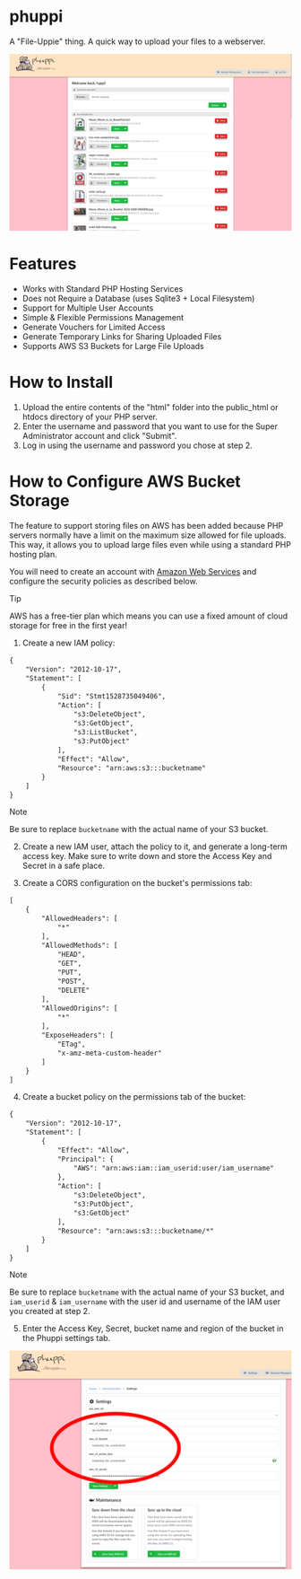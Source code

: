 # phuppi

A "File-Uppie" thing. A quick way to upload your files to a webserver.

![Preview of Phuppi file uploader](/assets/screenshots/preview.png)

# Features

- Works with Standard PHP Hosting Services
- Does not Require a Database (uses Sqlite3 + Local Filesystem)
- Support for Multiple User Accounts
- Simple & Flexible Permissions Management
- Generate Vouchers for Limited Access
- Generate Temporary Links for Sharing Uploaded Files
- Supports AWS S3 Buckets for Large File Uploads

# How to Install

1. Upload the entire contents of the "html" folder into the public_html or htdocs directory of your PHP server. 
2. Enter the username and password that you want to use for the Super Administrator account and click "Submit".
3. Log in using the username and password you chose at step 2.

# How to Configure AWS Bucket Storage

The feature to support storing files on AWS has been added because PHP servers normally have a limit on the maximum size allowed for file uploads. This way, it allows you to upload large files even while using a standard PHP hosting plan. 

You will need to create an account with [Amazon Web Services](https://aws.amazon.com/resources/create-account/) and configure the security policies as described below.

> [!Tip]
> AWS has a free-tier plan which means you can use a fixed amount of cloud storage for free in the first year! 

1. Create a new IAM policy:

```
{
    "Version": "2012-10-17",
    "Statement": [
        {
            "Sid": "Stmt1528735049406",
            "Action": [
                "s3:DeleteObject",
                "s3:GetObject",
                "s3:ListBucket",
                "s3:PutObject"
            ],
            "Effect": "Allow",
            "Resource": "arn:aws:s3:::bucketname"
        }
    ]
}
```
> [!Note]
> Be sure to replace ```bucketname``` with the actual name of your S3 bucket. 

2. Create a new IAM user, attach the policy to it, and generate a long-term access key. Make sure to write down and store the Access Key and Secret in a safe place.

3. Create a CORS configuration on the bucket's permissions tab:
```
[
    {
        "AllowedHeaders": [
            "*"
        ],
        "AllowedMethods": [
            "HEAD",
            "GET",
            "PUT",
            "POST",
            "DELETE"
        ],
        "AllowedOrigins": [
            "*"
        ],
        "ExposeHeaders": [
            "ETag",
            "x-amz-meta-custom-header"
        ]
    }
]
```
4. Create a bucket policy on the permissions tab of the bucket:

```
{
    "Version": "2012-10-17",
    "Statement": [
        {
            "Effect": "Allow",
            "Principal": {
                "AWS": "arn:aws:iam::iam_userid:user/iam_username"
            },
            "Action": [
                "s3:DeleteObject",
                "s3:PutObject",
                "s3:GetObject"
            ],
            "Resource": "arn:aws:s3:::bucketname/*"
        }
    ]
}
```
> [!Note]
> Be sure to replace ```bucketname``` with the actual name of your S3 bucket, and ```iam_userid``` & ```iam_username``` with the user id and username of the IAM user you created at step 2.

5. Enter the Access Key, Secret, bucket name and region of the bucket in the Phuppi settings tab.

![Screenshot of S3 Settings](/assets/screenshots/aws-s3-settings.png)

